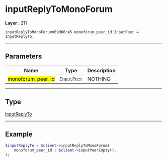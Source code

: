 # inputReplyToMonoForum

**Layer** : 211

```tl
inputReplyToMonoForum#69d66c45 monoforum_peer_id:InputPeer = InputReplyTo;
```

---

## Parameters

| Name | Type | Description |
| :---: | :---: | :--- |
| <mark>monoforum_peer_id</mark> | [`InputPeer`](type/InputPeer) | NOTHING |

---

## Type

[InputReplyTo](type/InputReplyTo)

---

## Example

```php
$inputReplyTo = $client->inputReplyToMonoForum(
	monoforum_peer_id : $client->inputPeerEmpty(),
);
```